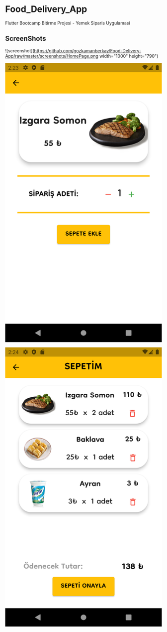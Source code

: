 # Food_Delivery_App

Flutter Bootcamp Bitirme Projesi - Yemek Siparis Uygulamasi

## ScreenShots
![screenshot](https://github.com/gozkamanberkay/Food-Delivery-App/raw/master/screenshots/HomePage.png width="1000" height="790")

![screenshot](https://github.com/gozkamanberkay/Food-Delivery-App/raw/master/screenshots/DetailPage.png)

![screenshot](https://github.com/gozkamanberkay/Food-Delivery-App/raw/master/screenshots/ShoppingCartPageWithFoods.png)
